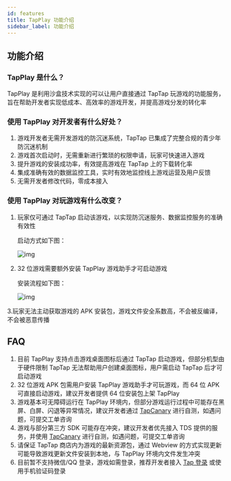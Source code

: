 ```yaml
---
id: features
title: TapPlay 功能介绍
sidebar_label: 功能介绍
---
```


## 功能介绍

### TapPlay 是什么？

​TapPlay 是利用沙盒技术实现的可以让用户直接通过 TapTap 玩游戏的功能服务，旨在帮助开发者实现低成本、高效率的游戏开发，并提高游戏分发的转化率

### 使用 TapPlay 对开发者有什么好处？

1. 游戏开发者无需开发游戏的防沉迷系统，TapTap 已集成了完整合规的青少年防沉迷机制
2. 游戏首次启动时，无需重新进行繁琐的权限申请，玩家可快速进入游戏
3. 提升游戏的安装成功率，有效提高游戏在 TapTap 上的下载转化率
4. 集成准确有效的数据监控工具，实时有效地监控线上游戏运营及用户反馈
5. 无需开发者修改代码，零成本接入

### 使用 TapPlay 对玩游戏有什么改变？

1. 玩家仅可通过 TapTap 启动该游戏，以实现防沉迷服务、数据监控服务的准确有效性

    启动方式如下图：

    ![img](/img/image2022-1-25_12-3-58.png)

2. 32 位游戏需要额外安装 TapPlay 游戏助手才可启动游戏

    安装流程如下图：

    ![img](/img/image2022-1-25_12-3-58.png)

3.玩家无法主动获取游戏的 APK 安装包，游戏文件安全系数高，不会被反编译，不会被恶意传播

## FAQ

1. 目前 TapPlay 支持点击游戏桌面图标后通过 TapTap 启动游戏，但部分机型由于硬件限制 TapTap 无法帮助用户创建桌面图标，用户需启动 TapTap 后才可启动游戏
2. 32 位游戏 APK 包需用户安装 TapPlay 游戏助手才可玩游戏，而 64 位 APK可直接启动游戏，建议开发者提供 64 位安装包上架 TapPlay
3. 游戏基本可无障碍运行在 TapPlay 环境内，但部分游戏运行过程中可能存在黑屏、白屏、闪退等异常情况，建议开发者通过 [TapCanary](https://www.taptap.com/app/222711) 进行自测，如遇问题，可提交工单咨询
4. 游戏与部分第三方 SDK 可能存在冲突，建议开发者优先接入 TDS 提供的服务，并使用 [TapCanary](https://www.taptap.com/app/222711) 进行自测，如遇问题，可提交工单咨询
5. 请保证 TapTap 商店内为游戏的最新资源包，通过 Webview 的方式实现更新可能导致游戏更新文件安装到本地，与 TapPlay 环境内文件发生冲突
6. 目前暂不支持微信/QQ 登录，游戏如需登录，推荐开发者接入 [Tap 登录](/sdk/taptap-login/features/) 或使用手机验证码登录